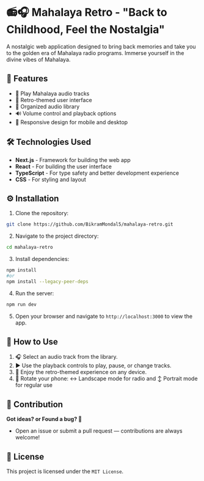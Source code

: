 # 📻🎧 Mahalaya Retro - "Back to Childhood, Feel the Nostalgia"

A nostalgic web application designed to bring back memories and take you to the golden era of Mahalaya radio programs. Immerse yourself in the divine vibes of Mahalaya.

## 🌟 Features
* 🎵 Play Mahalaya audio tracks
* 📜 Retro-themed user interface
* 📂 Organized audio library
* 🔊 Volume control and playback options
* 📱 Responsive design for mobile and desktop

## 🛠️ Technologies Used
* **Next.js** - Framework for building the web app
* **React** - For building the user interface
* **TypeScript** - For type safety and better development experience
* **CSS** - For styling and layout

## ⚙️ Installation

1. Clone the repository:
```bash
git clone https://github.com/BikramMondal5/mahalaya-retro.git
```

2. Navigate to the project directory:
```bash
cd mahalaya-retro
```

3. Install dependencies:
```bash
npm install
#or
npm install --legacy-peer-deps
```

4. Run the server:
```bash
npm run dev
```

5. Open your browser and navigate to `http://localhost:3000` to view the app.

## 🚀 How to Use

1. 🎧 Select an audio track from the library.
2. ▶️ Use the playback controls to play, pause, or change tracks.
3. 📱 Enjoy the retro-themed experience on any device.
4. 📱 Rotate your phone: ↔️ Landscape mode for radio and ↕️ Portrait mode for regular use

## 🤝 Contribution

**Got ideas? or Found a bug? 🐞**
- Open an issue or submit a pull request — contributions are always welcome!

## 📜 License

This project is licensed under the `MIT License`.
